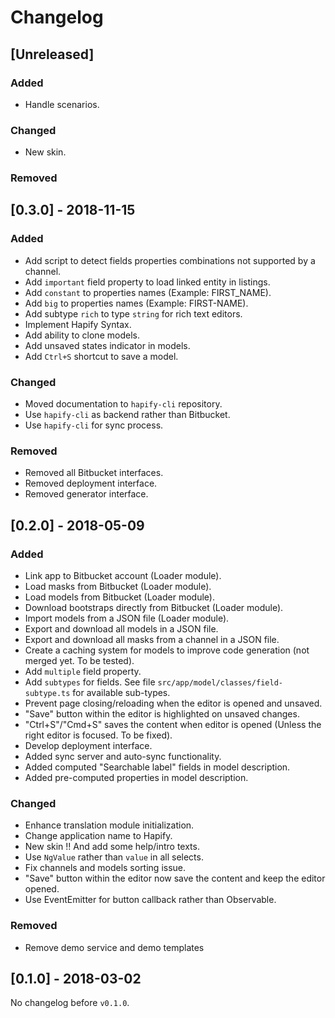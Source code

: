 # Changelog

## [Unreleased]

### Added
- Handle scenarios.

### Changed
- New skin.

### Removed

## [0.3.0] - 2018-11-15

### Added
- Add script to detect fields properties combinations not supported by a channel.
- Add `important` field property to load linked entity in listings.
- Add `constant` to properties names (Example: FIRST_NAME).
- Add `big` to properties names (Example: FIRST-NAME).
- Add subtype `rich` to type `string` for rich text editors.
- Implement Hapify Syntax.
- Add ability to clone models.
- Add unsaved states indicator in models.
- Add `Ctrl+S` shortcut to save a model.

### Changed
- Moved documentation to `hapify-cli` repository.
- Use `hapify-cli` as backend rather than Bitbucket.
- Use `hapify-cli` for sync process.

### Removed
- Removed all Bitbucket interfaces.
- Removed deployment interface.
- Removed generator interface.

## [0.2.0] - 2018-05-09

### Added
- Link app to Bitbucket account (Loader module).
- Load masks from Bitbucket (Loader module).
- Load models from Bitbucket (Loader module).
- Download bootstraps directly from Bitbucket (Loader module).
- Import models from a JSON file (Loader module).
- Export and download all models in a JSON file.
- Export and download all masks from a channel in a JSON file.
- Create a caching system for models to improve code generation (not merged yet. To be tested).
- Add `multiple` field property.
- Add `subtypes` for fields. See file `src/app/model/classes/field-subtype.ts` for available sub-types.
- Prevent page closing/reloading when the editor is opened and unsaved.
- "Save" button within the editor is highlighted on unsaved changes.
- "Ctrl+S"/"Cmd+S" saves the content when editor is opened (Unless the right editor is focused. To be fixed).
- Develop deployment interface.
- Added sync server and auto-sync functionality.
- Added computed "Searchable label" fields in model description.
- Added pre-computed properties in model description.

### Changed
- Enhance translation module initialization.
- Change application name to Hapify.
- New skin !! And add some help/intro texts.
- Use `NgValue` rather than `value` in all selects.
- Fix channels and models sorting issue.
- "Save" button within the editor now save the content and keep the editor opened.
- Use EventEmitter for button callback rather than Observable.

### Removed
- Remove demo service and demo templates

## [0.1.0] - 2018-03-02

No changelog before `v0.1.0`.
